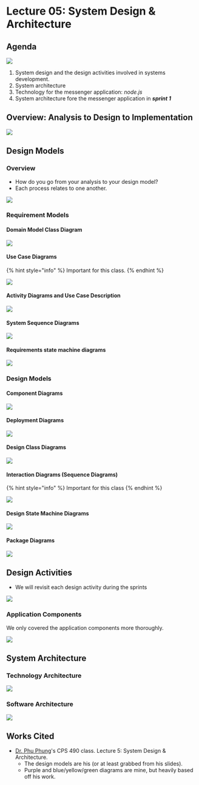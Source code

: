 # Lecture 05: System Design & Architecture

## Agenda

![](../../../.gitbook/assets/image%20%28374%29.png)

1. System design and the design activities involved in systems development.
2. System architecture
3. Technology for the messenger application: _node.js_
4. System architecture fore the messenger application in _**sprint 1**_

## Overview: Analysis to Design to Implementation

![](../../../.gitbook/assets/image%20%28367%29.png)

## Design Models

### Overview

* How do you go from your analysis to your design model?
* Each process relates to one another. 

![](../../../.gitbook/assets/image%20%28364%29.png)

### Requirement Models

#### Domain Model Class Diagram

![](../../../.gitbook/assets/image%20%28365%29.png)

#### Use Case Diagrams

{% hint style="info" %}
Important for this class.
{% endhint %}

![](../../../.gitbook/assets/image%20%28363%29.png)

#### Activity Diagrams and Use Case Description

![](../../../.gitbook/assets/image%20%28357%29.png)

#### System Sequence Diagrams

![](../../../.gitbook/assets/image%20%28361%29.png)

#### Requirements state machine diagrams

![](../../../.gitbook/assets/image%20%28358%29.png)



### Design Models

#### Component Diagrams

![](../../../.gitbook/assets/image%20%28359%29.png)



#### Deployment Diagrams

![](../../../.gitbook/assets/image%20%28370%29.png)

#### Design Class Diagrams

![](../../../.gitbook/assets/image%20%28369%29.png)

#### Interaction Diagrams \(Sequence Diagrams\)

{% hint style="info" %}
Important for this class
{% endhint %}

![](../../../.gitbook/assets/image%20%28368%29.png)

#### Design State Machine Diagrams

![](../../../.gitbook/assets/image%20%28372%29.png)

#### Package Diagrams

![](../../../.gitbook/assets/image%20%28360%29.png)

## Design Activities

* We will revisit each design activity during the sprints

![](../../../.gitbook/assets/image%20%28356%29.png)

### Application Components

We only covered the application components more thoroughly. 

![](../../../.gitbook/assets/image%20%28371%29.png)

## System Architecture

### Technology Architecture

![](../../../.gitbook/assets/image%20%28366%29.png)

### Software Architecture

![](../../../.gitbook/assets/image%20%28362%29.png)

## Works Cited

* [Dr. Phu Phung](https://academic.udayton.edu/PhuPhung/)'s CPS 490 class. Lecture 5: System Design & Architecture.
  * The design models are his \(or at least grabbed from his slides\).
  * Purple and blue/yellow/green diagrams are mine, but heavily based off his work.





